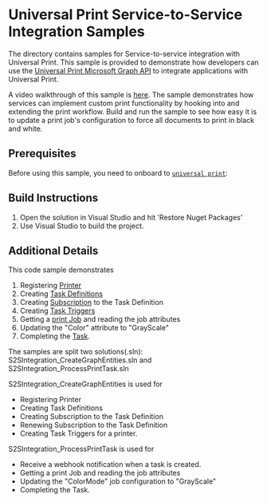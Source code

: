 # Universal Print Service-to-Service Integration Samples

The directory contains samples for Service-to-service integration with Universal Print. This sample is provided to demonstrate how developers can use the [Universal Print Microsoft Graph API](https://aka.ms/UPGraphDocs) to integrate applications with Universal Print.

A video walkthrough of this sample is [here](). The sample demonstrates how services can implement custom print functionality by hooking into and extending the print workflow. Build and run the sample to see how easy it is to update a print job's configuration to force all documents to print in black and white.

## Prerequisites
Before using this sample, you need to onboard to [`universal print`](https://aka.ms/UPDocs):

## Build Instructions
1. Open the solution in Visual Studio and hit 'Restore Nuget Packages'
2. Use Visual Studio to build the project.

## Additional Details
This code sample demonstrates
1. Registering [Printer](https://docs.microsoft.com/en-us/graph/api/resources/printer?view=graph-rest-1.0)
2. Creating [Task Definitions](https://docs.microsoft.com/en-us/graph/api/resources/printtaskdefinition?view=graph-rest-1.0)
3. Creating [Subscription](https://docs.microsoft.com/en-us/graph/api/resources/subscription?view=graph-rest-1.0) to the Task Definition
4. Creating [Task Triggers](https://docs.microsoft.com/en-us/graph/api/resources/printtasktrigger?view=graph-rest-1.0)
5. Getting a [print Job](https://docs.microsoft.com/en-us/graph/api/resources/printjob?view=graph-rest-1.0) and reading the job attributes
6. Updating the "Color" attribute to "GrayScale"
7. Completing the [Task](https://docs.microsoft.com/en-us/graph/api/resources/printtask?view=graph-rest-1.0).

The samples are split two solutions(.sln): S2SIntegration_CreateGraphEntities.sln and S2SIntegration_ProcessPrintTask.sln

S2SIntegration_CreateGraphEntities is used for
- Registering Printer
- Creating Task Definitions
- Creating Subscription to the Task Definition
- Renewing Subscription to the Task Definition
- Creating Task Triggers for a printer.

S2SIntegration_ProcessPrintTask is used for
- Receive a webhook notification when a task is created.
- Getting a print Job and reading the job attributes
- Updating the "ColorMode" job configuration to "GrayScale"
- Completing the Task.